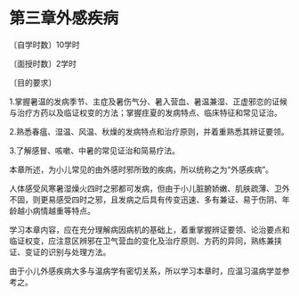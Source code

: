 # 第三章外感疾病

〔自学时数〕10学时

〔面授时数〕2学时

〔目的要求〕

1.掌握暑温的发病季节、主症及暑伤气分、暑入营血、暑温兼湿、正虚邪恋的证候与治疗方药以及临证权变的方法；掌握疰夏的发病特点、临床特征和常见证治。

2.熟悉春瘟、湿温、风温、秋燥的发病特点和治疗原则，并着重熟悉其辨证要领。

3.了解感冒、咳嗽、中暑的常见证治和简易疗法。



本章所述，为小儿常见的由外感时邪所致的疾病，所以统称之为“外感疾病”。

人体感受风寒暑湿燥火四时之邪都可发病，但由于小儿脏腑娇嫩、肌肤疏薄、卫外不固，则更易感受四时之邪，且发病之后具有传变迅速、多有兼证、易于伤阴、年龄越小病情越重等特点。

学习本章内容，应在充分理解病因病机的基础上，着重掌握辨证要领、论治要点和临证权变，应注意区辨邪在卫气营血的变化及治疗原则、方药的异同，熟练兼挟证、变证的识别与处理方法。

由于小儿外感疾病大多与温病学有密切关系，所以学习本章时，应温习温病学並参考之。
